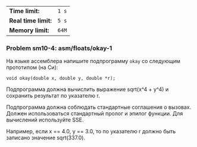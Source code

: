 |                      |       |
|----------------------|-------|
| **Time limit:**      | `1 s` |
| **Real time limit:** | `5 s` |
| **Memory limit:**    | `64M` |


### Problem sm10-4: asm/floats/okay-1

На языке ассемблера напишите подпрограмму `okay` со следующим прототипом (на Си):

    
    
    void okay(double x, double y, double *r);

Подпрограмма должна вычислить выражение sqrt(x^4 + y^4) и сохранить результат по указателю r.

Подпрограмма должна соблюдать стандартные соглашения о вызовах. Должен использоваться стандартный
пролог и эпилог функции. Для вычислений используйте SSE.

Например, если x == 4.0, y == 3.0, то по указателю r должно быть записано значение sqrt(337.0).

